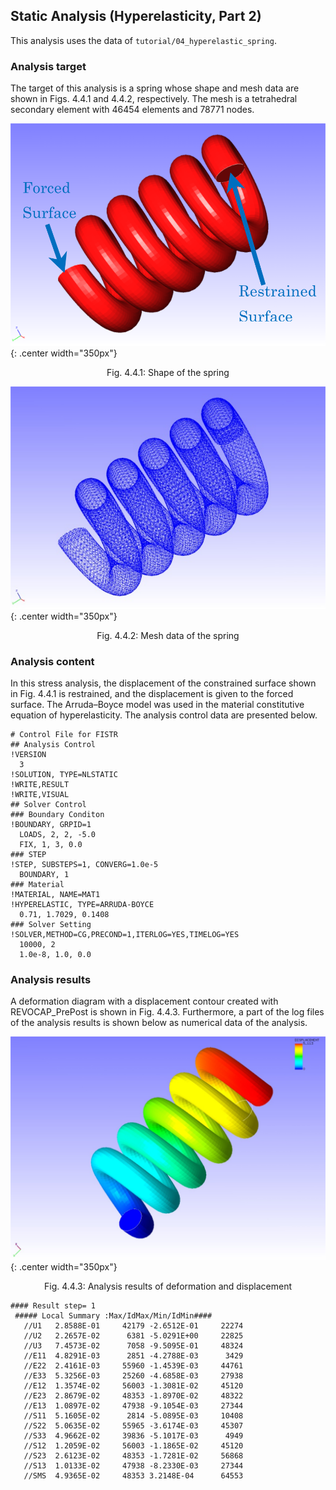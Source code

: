 ## Static Analysis (Hyperelasticity, Part 2)

This analysis uses the data of `tutorial/04_hyperelastic_spring`.

### Analysis target

The target of this analysis is a spring whose shape and mesh data are shown in Figs. 4.4.1 and 4.4.2, respectively. The mesh is a tetrahedral secondary element with 46454 elements and 78771 nodes.

![Shape of the spring](./media/tutorial04_01.png){: .center width="350px"}
<div style="text-align: center;">
Fig. 4.4.1: Shape of the spring
</div>

![Mesh data of the spring](./media/tutorial04_02.png){: .center width="350px"}
<div style="text-align: center;">
Fig. 4.4.2: Mesh data of the spring
</div>

### Analysis content

In this stress analysis, the displacement of the constrained surface shown in Fig. 4.4.1 is restrained, and the displacement is given to the forced surface. The Arruda–Boyce model was used in the material constitutive equation of hyperelasticity. The analysis control data are presented below.

```
# Control File for FISTR
## Analysis Control
!VERSION
  3
!SOLUTION, TYPE=NLSTATIC
!WRITE,RESULT
!WRITE,VISUAL
## Solver Control
### Boundary Conditon
!BOUNDARY, GRPID=1
  LOADS, 2, 2, -5.0
  FIX, 1, 3, 0.0
### STEP
!STEP, SUBSTEPS=1, CONVERG=1.0e-5
  BOUNDARY, 1
### Material
!MATERIAL, NAME=MAT1
!HYPERELASTIC, TYPE=ARRUDA-BOYCE
  0.71, 1.7029, 0.1408
### Solver Setting
!SOLVER,METHOD=CG,PRECOND=1,ITERLOG=YES,TIMELOG=YES
  10000, 2
  1.0e-8, 1.0, 0.0
```

### Analysis results

A deformation diagram with a displacement contour created with REVOCAP_PrePost is shown in Fig. 4.4.3. Furthermore, a part of the log files of the analysis results is shown below as numerical data of the analysis.

![Analysis results of deformation and displacement](./media/tutorial04_03.png){: .center width="350px"}
<div style="text-align: center;">
Fig. 4.4.3: Analysis results of deformation and displacement
</div>

```
#### Result step= 1
 ##### Local Summary :Max/IdMax/Min/IdMin####
   //U1   2.8588E-01     42179 -2.6512E-01     22274
   //U2   2.2657E-02      6381 -5.0291E+00     22825
   //U3   7.4573E-02      7058 -9.5095E-01     48324
   //E11  4.8291E-03      2851 -4.2788E-03      3429
   //E22  2.4161E-03     55960 -1.4539E-03     44761
   //E33  5.3256E-03     25260 -4.6858E-03     27938
   //E12  1.3574E-02     56003 -1.3081E-02     45120
   //E23  2.8679E-02     48353 -1.8970E-02     48322
   //E13  1.0897E-02     47938 -9.1054E-03     27344
   //S11  5.1605E-02      2814 -5.0895E-03     10408
   //S22  5.0635E-02     55965 -3.6174E-03     45307
   //S33  4.9662E-02     39836 -5.1017E-03      4949
   //S12  1.2059E-02     56003 -1.1865E-02     45120
   //S23  2.6123E-02     48353 -1.7281E-02     56868
   //S13  1.0133E-02     47938 -8.2330E-03     27344
   //SMS  4.9365E-02     48353 3.2148E-04      64553
```


